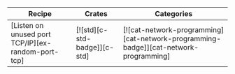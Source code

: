 | Recipe | Crates | Categories |
|--------|--------|------------|
| [Listen on unused port TCP/IP][ex-random-port-tcp] | [![std][c-std-badge]][c-std] | [![cat-network-programming][cat-network-programming-badge]][cat-network-programming] |
